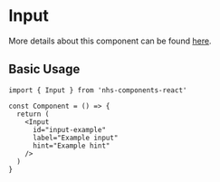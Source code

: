 # Input

More details about this component can be found [here](https://service-manual.nhs.uk/design-system/components/text-input).

## Basic Usage

```tsx
import { Input } from 'nhs-components-react'

const Component = () => {
  return (
    <Input
      id="input-example"
      label="Example input"
      hint="Example hint"
    />
  )
}
```
